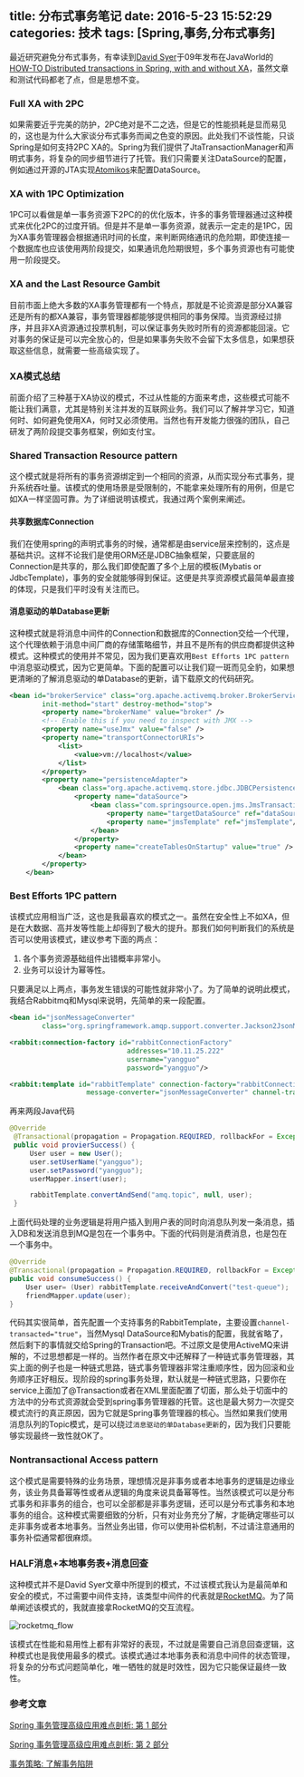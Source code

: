 title: 分布式事务笔记
date: 2016-5-23 15:52:29
categories: 技术
tags: [Spring,事务,分布式事务]
----

最近研究避免分布式事务，有幸读到[David Syer](https://twitter.com/david_syer)于09年发布在JavaWorld的[HOW-TO
Distributed transactions in Spring, with and without XA](http://www.javaworld.com/article/2077963/open-source-tools/distributed-transactions-in-spring--with-and-without-xa.html)，虽然文章和测试代码都老了点，但是思想不变。



### Full XA with 2PC
如果需要近乎完美的防护，2PC绝对是不二之选，但是它的性能损耗是显而易见的，这也是为什么大家谈分布式事务而闻之色变的原因。此处我们不谈性能，只谈Spring是如何支持2PC XA的。Spring为我们提供了JtaTransactionManager和声明式事务，将复杂的同步细节进行了托管。我们只需要关注DataSource的配置，例如通过开源的JTA实现[Atomikos](https://www.atomikos.com/)来配置DataSource。

### XA with 1PC Optimization
1PC可以看做是单一事务资源下2PC的的优化版本，许多的事务管理器通过这种模式来优化2PC的过度开销。但是并不是单一事务资源，就表示一定走的是1PC，因为XA事务管理器会根据通讯时间的长度，来判断网络通讯的危险期，即使连接一个数据库也应该使用两阶段提交，如果通讯危险期很短，多个事务资源也有可能使用一阶段提交。

<!--more-->

### XA and the Last Resource Gambit
目前市面上绝大多数的XA事务管理都有一个特点，那就是不论资源是部分XA兼容还是所有的都XA兼容，事务管理器都能够提供相同的事务保障。当资源经过排序，并且非XA资源通过投票机制，可以保证事务失败时所有的资源都能回滚。它对事务的保证是可以完全放心的，但是如果事务失败不会留下太多信息，如果想获取这些信息，就需要一些高级实现了。

### XA模式总结
前面介绍了三种基于XA协议的模式，不过从性能的方面来考虑，这些模式可能不能让我们满意，尤其是特别关注并发的互联网业务。我们可以了解并学习它，知道何时、如何避免使用XA，何时又必须使用。当然也有开发能力很强的团队，自己研发了两阶段提交事务框架，例如支付宝。

### Shared Transaction Resource pattern
这个模式就是将所有的事务资源绑定到一个相同的资源，从而实现分布式事务，提升系统吞吐量。该模式的使用场景是受限制的，不能拿来处理所有的用例，但是它如XA一样坚固可靠。为了详细说明该模式，我通过两个案例来阐述。

#### 共享数据库Connection
我们在使用spring的声明式事务的时候，通常都是由service层来控制的，这点是基础共识。这样不论我们是使用ORM还是JDBC抽象框架，只要底层的Connection是共享的，那么我们即使配置了多个上层的模板(Mybatis or JdbcTemplate)，事务的安全就能够得到保证。这便是共享资源模式最简单最直接的体现，只是我们平时没有关注而已。

#### 消息驱动的单Database更新
这种模式就是将消息中间件的Connection和数据库的Connection交给一个代理，这个代理依赖于消息中间厂商的存储策略细节，并且不是所有的供应商都提供这种模式。这种模式的使用并不常见，因为我们更喜欢用`Best Efforts 1PC pattern`中消息驱动模式，因为它更简单。下面的配置可以让我们窥一斑而见全豹，如果想更清晰的了解消息驱动的单Database的更新，请下载原文的代码研究。

``` xml
<bean id="brokerService" class="org.apache.activemq.broker.BrokerService"
		init-method="start" destroy-method="stop">
		<property name="brokerName" value="broker" />
		<!-- Enable this if you need to inspect with JMX -->
		<property name="useJmx" value="false" />
		<property name="transportConnectorURIs">
			<list>
				<value>vm://localhost</value>
			</list>
		</property>
		<property name="persistenceAdapter">
			<bean class="org.apache.activemq.store.jdbc.JDBCPersistenceAdapter">
				<property name="dataSource">
					<bean class="com.springsource.open.jms.JmsTransactionAwareDataSourceProxy">
						<property name="targetDataSource" ref="dataSource"/>
						<property name="jmsTemplate" ref="jmsTemplate"/>
					</bean>
				</property>
				<property name="createTablesOnStartup" value="true" />
			</bean>
		</property>
	</bean>
```

### Best Efforts 1PC pattern
该模式应用相当广泛，这也是我最喜欢的模式之一。虽然在安全性上不如XA，但是在大数据、高并发等性能上却得到了极大的提升。那我们如何判断我们的系统是否可以使用该模式，建议参考下面的两点：
1. 各个事务资源基础组件出错概率非常小。
2. 业务可以设计为幂等性。

只要满足以上两点，事务发生错误的可能性就非常小了。为了简单的说明此模式，我结合Rabbitmq和Mysql来说明，先简单的来一段配置。

``` xml
<bean id="jsonMessageConverter"
        class="org.springframework.amqp.support.converter.Jackson2JsonMessageConverter"/>

<rabbit:connection-factory id="rabbitConnectionFactory"
                             addresses="10.11.25.222"
                             username="yangguo"
                             password="yangguo"/>

<rabbit:template id="rabbitTemplate" connection-factory="rabbitConnectionFactory"
                   message-converter="jsonMessageConverter" channel-transacted="true"/>
```
再来两段Java代码

``` java
@Override
 @Transactional(propagation = Propagation.REQUIRED, rollbackFor = Exception.class)
 public void provierSuccess() {
     User user = new User();
     user.setUserName("yangguo");
     user.setPassword("yangguo");
     userMapper.insert(user);

     rabbitTemplate.convertAndSend("amq.topic", null, user);
 }
```

上面代码处理的业务逻辑是将用户插入到用户表的同时向消息队列发一条消息，插入DB和发送消息到MQ是包在一个事务中。下面的代码则是消费消息，也是包在一个事务中。

``` java
@Override
@Transactional(propagation = Propagation.REQUIRED, rollbackFor = Exception.class)
public void consumeSuccess() {
    User user= (User) rabbitTemplate.receiveAndConvert("test-queue");
    friendMapper.update(user);
}
```
代码其实很简单，首先配置一个支持事务的RabbitTemplate，主要设置`channel-transacted="true"`，当然Mysql DataSource和Mybatis的配置，我就省略了，然后剩下的事情就交给Spring的Transaction吧。不过原文是使用ActiveMQ来讲解的，不过思想都是一样的。当然作者在原文中还解释了一种链式事务管理器，其实上面的例子也是一种链式思路，链式事务管理器非常注重顺序性，因为回滚和业务顺序正好相反。现阶段的spring事务处理，默认就是一种链式思路，只要你在service上面加了@Transaction或者在XML里面配置了切面，那么处于切面中的方法中的分布式资源就会受到spring事务管理器的托管。这也是最大努力一次提交模式流行的真正原因，因为它就是Spring事务管理器的核心。当然如果我们使用消息队列的Topic模式，是可以绕过`消息驱动的单Database更新`的，因为我们只要能够实现最终一致性就OK了。


### Nontransactional Access pattern
这个模式是需要特殊的业务场景，理想情况是非事务或者本地事务的逻辑是边缘业务，该业务具备幂等性或者从逻辑的角度来说具备幂等性。当然该模式可以是分布式事务和非事务的组合，也可以全部都是非事务逻辑，还可以是分布式事务和本地事务的组合。这种模式需要细致的分析，只有对业务充分了解，才能确定哪些可以走非事务或者本地事务。当然业务出错，你可以使用补偿机制，不过请注意通用的事务补偿通常都很麻烦。

### HALF消息+本地事务表+消息回查
这种模式并不是David Syer文章中所提到的模式，不过该模式我认为是最简单和安全的模式，不过需要中间件支持，该类型中间件的代表就是[RocketMQ](https://rocketmq.apache.org/)。为了简单阐述该模式的，我就直接拿RocketMQ的交互流程。

![rocketmq_flow](/images/rocketmq_flow.png)

该模式在性能和易用性上都有非常好的表现，不过就是需要自己消息回查逻辑，这种模式也是我使用最多的模式。该模式通过本地事务表和消息中间件的状态管理，将复杂的分布式问题简单化，唯一牺牲的就是时效性，因为它只能保证最终一致性。




### 参考文章

[Spring 事务管理高级应用难点剖析: 第 1 部分](https://www.ibm.com/developerworks/cn/java/j-lo-spring-ts1/)

[Spring 事务管理高级应用难点剖析: 第 2 部分](http://www.ibm.com/developerworks/cn/java/j-lo-spring-ts2/)

[事务策略: 了解事务陷阱](http://www.ibm.com/developerworks/cn/java/j-ts1.html)
